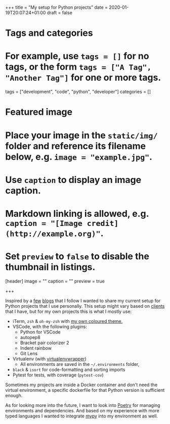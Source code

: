 +++
title = "My setup for Python projects"
date = 2020-01-19T20:07:24+01:00
draft = false

# Tags and categories
# For example, use `tags = []` for no tags, or the form `tags = ["A Tag", "Another Tag"]` for one or more tags.
tags = ["development", "code", "python", "developer"]
categories = []

# Featured image
# Place your image in the `static/img/` folder and reference its filename below, e.g. `image = "example.jpg"`.
# Use `caption` to display an image caption.
#   Markdown linking is allowed, e.g. `caption = "[Image credit](http://example.org)"`.
# Set `preview` to `false` to disable the thumbnail in listings.
[header]
image = ""
caption = ""
preview = true

+++

Inspired by a [few](https://medium.com/@markdlavin/my-python-environment-setup-fcddd0e99e5b) [blogs](https://jacobian.org/2019/nov/11/python-environment-2020/) that I follow I wanted to share my current setup for Python projects that I use personally. This setup might vary based on [clients](https://jplattel.nl/client/) that I have, but for my own projects this is what I mostly use:

* iTerm, `zsh` & `oh-my-zsh` with [my own coloured theme.](https://gist.github.com/jplattel/34f14bb95854c84a547d7049142270b0) 
* VSCode, with the following plugins:
    * Python for VSCode
    * autopep8
    * Bracket pair colorizer 2
    * Indent rainbow
    * Git Lens
* Virtualenv (with [virtualenvwrapper](https://virtualenvwrapper.readthedocs.io/en/latest/))
    * All environments are saved in the `~/.environments` folder,
* `black` & `isort` for code-formatting and sorting imports
* Pytest for tests, with coverage (`pytest-cov`)

Sometimes my projects are inside a Docker container and don't need the virtual environment, a specific dockerfile for that Python version is sufficient enough. 

As for looking more into the future, I want to look into [Poetry](https://python-poetry.org/) for managing environments and dependencies. And based on my experience with more typed languages I wanted to integrate [mypy](http://mypy-lang.org/) into my environment as well. 


